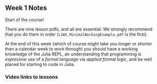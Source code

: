 ## Week 1 Notes

Start of the course!

There are nine lesson pdfs, and all are essential. We strongly recommend that you do them in order (`L1W1_MinimalWorkingExample.pdf` is the first).

At the end of this week (which of course might take you longer or shorter than a calendar week to work through) you should have a working knowledge of the Julia REPL, an understanding that programming is *expressive use* of a *formal language* via *applied formal logic*, and be well placed for starting to code in Julia.

### Video links to lessons


